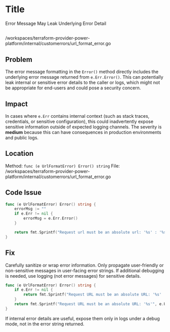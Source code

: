 # Title

Error Message May Leak Underlying Error Detail

##
/workspaces/terraform-provider-power-platform/internal/customerrors/url_format_error.go

## Problem

The error message formatting in the `Error()` method directly includes the underlying error message returned from `e.Err.Error()`. This can potentially leak internal or sensitive error details to the caller or logs, which might not be appropriate for end-users and could pose a security concern.

## Impact

In cases where `e.Err` contains internal context (such as stack traces, credentials, or sensitive configuration), this could inadvertently expose sensitive information outside of expected logging channels. The severity is **medium** because this can have consequences in production environments and public logs.

## Location

Method: `func (e UrlFormatError) Error() string`
File: /workspaces/terraform-provider-power-platform/internal/customerrors/url_format_error.go

## Code Issue

```go
func (e UrlFormatError) Error() string {
	errorMsg := ""
	if e.Err != nil {
		errorMsg = e.Err.Error()
	}

	return fmt.Sprintf("Request url must be an absolute url: '%s' : '%s'", e.Url, errorMsg)
}
```

## Fix

Carefully sanitize or wrap error information. Only propagate user-friendly or non-sensitive messages in user-facing error strings. If additional debugging is needed, use logging (not error messages) for sensitive details.

```go
func (e UrlFormatError) Error() string {
	if e.Err != nil {
		return fmt.Sprintf("Request URL must be an absolute URL: '%s' : error occurred during URL parsing/validation.", e.Url)
	}
	return fmt.Sprintf("Request URL must be an absolute URL: '%s'", e.Url)
}
```

If internal error details are useful, expose them only in logs under a debug mode, not in the error string returned.
